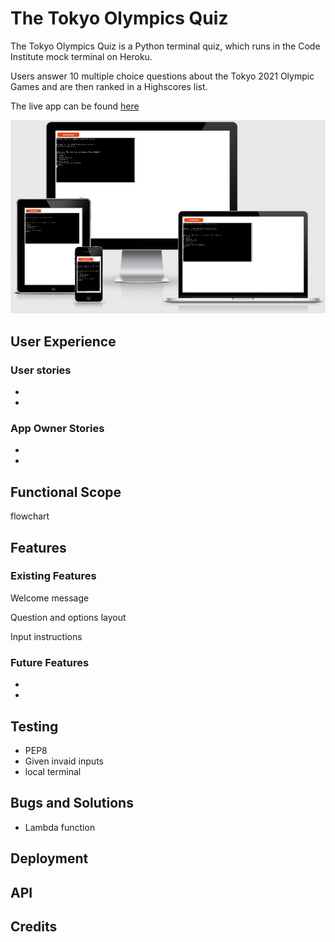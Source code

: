 # The Tokyo Olympics Quiz
The Tokyo Olympics Quiz is a Python terminal quiz, which runs in the Code Institute mock terminal on Heroku.

Users answer 10 multiple choice questions about the Tokyo 2021 Olympic Games and are then ranked in a Highscores list.

The live app can be found [here](https://tokyo-olympics-quiz.herokuapp.com/)

![Responsive Mockup of site](images/responsive.png)

## User Experience

### User stories

*
*
### App Owner Stories
*
*

## Functional Scope

flowchart

## Features

### Existing Features

Welcome message

Question and options layout

Input instructions

### Future Features

*
*

## Testing

* PEP8
* Given invaid inputs
* local terminal

## Bugs and Solutions

* Lambda function

## Deployment

## API

## Credits
